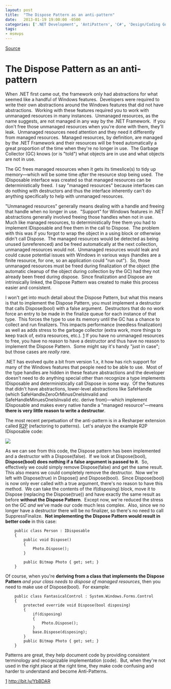```yaml
---
layout: post
title:  "The Dispose Pattern as an anti-pattern"
date:   2013-01-19 19:00:00 -0500
categories: ['.NET Development', 'AntiPattern', 'C#', 'Design/Coding Guidance', 'DevCenterPost', 'Software Development Guidance']
tags:
- msmvps
---
```

[Source](http://blogs.msmvps.com/peterritchie/2013/01/20/the-dispose-pattern-as-an-anti-pattern/ "Permalink to The Dispose Pattern as an anti-pattern")

# The Dispose Pattern as an anti-pattern

When .NET first came out, the framework only had abstractions for what seemed like a handful of Windows features.  Developers were required to write their own abstractions around the Windows features that did not have abstractions.  Working with these features required you to work with unmanaged resources in many instances.  Unmanaged resources, as the name suggests, are not managed in any way by the .NET Framework.  If you don't free those unmanaged resources when you're done with them, they'll leak.  Unmanaged resources need attention and they need it differently from managed resources.  Managed resources, by definition, are managed by the .NET Framework and their resources will be freed automatically a great proportion of the time when they're no longer in use.  The Garbage Collector (GC) knows (or is "told") what objects are in use and what objects are not in use.

The GC frees managed resources when it gets its timeslice(s) to tidy up memory—which will be some time *after* the resource stop being used.  The IDisposable interface was created so that managed resources can be deterministically freed.  I say "managed resources" because interfaces can do nothing with destructors and thus the interface inherently can't do anything specifically to help with unmanaged resources.

"Unmanaged resources" generally means dealing with a handle and freeing that handle when no longer in use.  "Support" for Windows features in .NET abstractions generally involved freeing those handles when not in use.  Much like managed resources, to deterministically free them you had to implement IDisposable and free them in the call to Dispose.  The problem with this was if you forgot to wrap the object in a using block or otherwise didn't call Dispose.  The managed resources would be detected as being unused (unreferenced) and be freed automatically at the next collection, unmanaged resources would not.  Unmanaged resources would leak and could cause potential issues with Windows in various ways (handles are a finite resource, for one, so an application could "run out").  So, those unmanaged resources must be freed during finalization of the object (the automatic cleanup of the object during collection by the GC) had they not already been freed during dispose.  Since finalization and Dispose are intrinsically linked, the Dispose Pattern was created to make this process easier and consistent.

I won't get into much detail about the Dispose Pattern, but what this means is that to implement the Dispose Pattern, you must implement a destructor that calls Dispose(bool) with a false argument.  Destructors that do no work force an entry to be made in the finalize queue for each instance of that type.  This forces the type to use its memory until the GC has a chance to collect and run finalizers. This impacts performance (needless finalization) as well as adds stress to the garbage collector (extra work, more things to keep track of, extra resources, etc.). [1] If you have no unmanaged resources to free, you have no reason to have a destructor and thus have no reason to implement the Dispose Pattern.  Some might say it's handy "just in case"; but those cases are _really rare_.

.NET has evolved quite a bit from version 1.x, it how has rich support for many of the Windows features that people need to be able to use.  Most of the type handles are hidden in these feature abstractions and the developer doesn't need to do anything special other than recognize a type implements IDisposable and deterministically call Dispose in some way.  Of the features that didn't have abstractions, lower-level abstractions like SafeHandle (which SafeHandleZeroOrMinusOneIsInvalid and SafeHandleMinuesOneIsInvalid etc. derive from)—which implement IDisposable and makes every native handle a "managed resource"—means **there is very little reason to write a destructor**.

The most recent perpetuation of the anti-pattern is in a Resharper extension called [R2P][1] (refactoring to patterns).  Let's analyze the example R2P IDisposable code:

![][2]

As we can see from this code, the Dispose pattern has been implemented and a destructor with a Dispose(false).  If we look at Dispose(bool), **Dispose(bool) does nothing if a false argument is passed to it**.  So, effectively we could simply remove Dispose(false) and get the same result.  This also means we could completely remove the destructor.  Now we're left with Dispose(true) in Dispose() and Dispose(bool).  Since Dispose(bool) is now only ever called with a true argument, there's no reason to have this method.  We can take the contents of the if(disposing) block, move it to Dispose (replacing the Dispose(true)) and have exactly the same result as before **without the Dispose Pattern**.  Except now, we're reduced the stress on the GC *and* we've made our code much less complex.  Also, since we no longer have a destructor there will be no finalizer, so there's no need to call SuppressFinalize.  **Not implementing the Dispose Pattern would result in better code** in this case:
    
    
    	public class Person : IDisposable
    	{
    		public void Dispose()
    		{
    			Photo.Dispose();
    		}
     
    		public Bitmap Photo { get; set; }
    	}
    

Of course, when you're **deriving from a class that implements the Dispose Pattern** _and your class needs to dispose of managed resources_, then you need to make use of Dispose(bool).  For example:
    
    
    	public class FantasicalControl : System.Windows.Forms.Control
    	{
    		protected override void Dispose(bool disposing)
    		{
    			if(disposing)
    			{
    				Photo.Dispose();
    			}
    			base.Dispose(disposing);
    		}
    		public Bitmap Photo { get; set; }
    	}
    

Patterns are great, they help document code by providing consistent terminology and recognizable implementation (code).  But, when they're not used in the right place at the right time, they make code confusing and harder to understand and become Anti-Patterns.  

[1] <http://bit.ly/YbBDAR>

[1]: http://blogs.jetbrains.com/dotnet/2013/01/r2p-a-general-purpose-resharper-plugin/
[2]: http://blogs.jetbrains.com/dotnet/wp-content/uploads/2012/12/71.png

